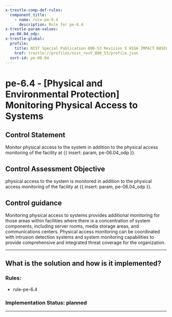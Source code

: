 ```yaml
---
x-trestle-comp-def-rules:
  component_title:
    - name: rule-pe-6.4
      description: Rule for pe-6.4
x-trestle-param-values:
  pe-06.04_odp:
x-trestle-global:
  profile:
    title: NIST Special Publication 800-53 Revision 5 HIGH IMPACT BASELINE
    href: trestle://profiles/nist_rev5_800_53/profile.json
  sort-id: pe-06.04
---
```


# pe-6.4 - \[Physical and Environmental Protection\] Monitoring Physical Access to Systems

## Control Statement

Monitor physical access to the system in addition to the physical access monitoring of the facility at {{ insert: param, pe-06.04_odp }}.

## Control Assessment Objective

physical access to the system is monitored in addition to the physical access monitoring of the facility at {{ insert: param, pe-06.04_odp }}.

## Control guidance

Monitoring physical access to systems provides additional monitoring for those areas within facilities where there is a concentration of system components, including server rooms, media storage areas, and communications centers. Physical access monitoring can be coordinated with intrusion detection systems and system monitoring capabilities to provide comprehensive and integrated threat coverage for the organization.

______________________________________________________________________

## What is the solution and how is it implemented?

<!-- For implementation status enter one of: implemented, partial, planned, alternative, not-applicable -->

<!-- Note that the list of rules under ### Rules: is read-only and changes will not be captured after assembly to JSON -->

<!-- Add control implementation description here for control: pe-6.4 -->

### Rules:

  - rule-pe-6.4

### Implementation Status: planned

______________________________________________________________________
